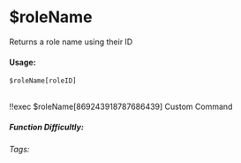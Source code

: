 # $roleName
Returns a role name using their ID

#### Usage: 
`$roleName[roleID]`


<br/>
<discord-messages>
	<discord-message :bot="false" role-color="#ffcc9a" author="Member">
		!!exec $roleName[869243918787686439]
	</discord-message>
	<discord-message :bot="true" role-color="#0099ff" author="Custom Command" avatar="https://media.discordapp.net/avatars/725721249652670555/781224f90c3b841ba5b40678e032f74a.webp">
		Custom Command
	</discord-message>
</discord-messages>

##### Function Difficultly: <Badge type="tip" text="Easy" vertical="middle" /> 
###### Tags: <Badge type="tip" text="Role" vertical="middle" /> <Badge type="tip" text="get name" vertical="middle" /> <Badge type="tip" text="Find role name" vertical="middle" /> <Badge type="tip" text="name" vertical="middle" /> <Badge type="tip" text="roles" vertical="middle" />